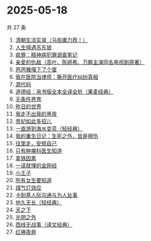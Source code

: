 # 2025-05-18

共 27 条

<!-- BEGIN WEREAD -->
<!-- 最后更新时间 2025-05-18 13:09:34 +0800 -->
1. [清朝生活实录（马伯庸力荐！）](https://weread.qq.com/web/bookDetail/02032fa0813ab9eedg017ef7)
1. [人生得遇苏东坡](https://weread.qq.com/web/bookDetail/3e4329d0813ab9e2bg013519)
1. [疯罪：精神病犯罪调查笔记](https://weread.qq.com/web/bookDetail/64432c20813ab9ec0g01849d)
1. [亲爱的仇敌（高叶、陈妍希、万鹏主演同名电视剧原著）](https://weread.qq.com/web/bookDetail/f2b329a0813ab9f0bg010100)
1. [芭芭雅嘎下了个蛋](https://weread.qq.com/web/bookDetail/4a732c90813ab9eb3g019cdc)
1. [我在医院当律师：撕开医疗纠纷真相](https://weread.qq.com/web/bookDetail/01132370813ab9ea5g01964a)
1. [源代码](https://weread.qq.com/web/bookDetail/b7932540813ab9ecdg014812)
1. [道德经：帛书版全本全译全析（果麦经典）](https://weread.qq.com/web/bookDetail/63632e70813ab8edbg016f79)
1. [无条件养育](https://weread.qq.com/web/bookDetail/27b327b05e44c227b752c9d)
1. [昨日的世界](https://weread.qq.com/web/bookDetail/80a324f0716b1a6480af682)
1. [我走不出我的黑夜](https://weread.qq.com/web/bookDetail/36932a20813ab9ee8g015d45)
1. [贵妃如此多招儿](https://weread.qq.com/web/bookDetail/56d32190813ab9eb8g0102fa)
1. [一直游到海水变蓝（轻经典）](https://weread.qq.com/web/bookDetail/0f8320a0813ab9ec2g0178a6)
1. [我的重生日记：生死之外，皆是擦伤](https://weread.qq.com/web/bookDetail/d7432640813ab9560g013cc5)
1. [往里走，安顿自己](https://weread.qq.com/web/bookDetail/80032d40813ab71b8g012ac6)
1. [只有肿瘤科医生知道](https://weread.qq.com/web/bookDetail/6fd32b60813ab9e2cg0149b3)
1. [拿铁因素](https://weread.qq.com/web/bookDetail/a1a32200813ab9e87g014bf7)
1. [一读就懂的金刚经](https://weread.qq.com/web/bookDetail/0a232c70813ab9d9bg012217)
1. [小王子](https://weread.qq.com/web/bookDetail/62a32bd0726a673262afe98)
1. [所有女生要知道](https://weread.qq.com/web/bookDetail/36a325d0813ab89dbg0128d1)
1. [煤气灯效应](https://weread.qq.com/web/bookDetail/1df32da0813ab9e38g0101bc)
1. [卡耐基人际沟通与为人处事](https://weread.qq.com/web/bookDetail/27a32100813ab9e76g010521)
1. [地久天长（轻经典）](https://weread.qq.com/web/bookDetail/c3832400813ab9ec0g013d0e)
1. [天之下](https://weread.qq.com/web/bookDetail/4de326a0721770aa4de95f4)
1. [光阴之外](https://weread.qq.com/web/bookDetail/72e325c0727d77d472e6ff7)
1. [西线无战事（译文经典）](https://weread.qq.com/web/bookDetail/a1932750813ab6e79g017e78)
1. [红拂夜奔](https://weread.qq.com/web/bookDetail/e1c32ed05dedbbe1ca7ef1e)
<!-- END WEREAD -->